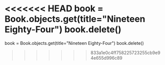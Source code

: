 <<<<<<< HEAD
book = Book.objects.get(title="Nineteen Eighty-Four")
book.delete()
=======
book = Book.objects.get(title="Nineteen Eighty-Four")
book.delete()
>>>>>>> 833a1e0c4ff758225723255cb9e94e655d996c89
